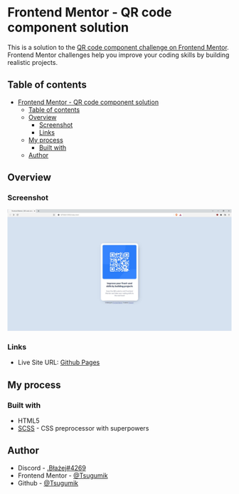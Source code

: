 # Frontend Mentor - QR code component solution

This is a solution to the [QR code component challenge on Frontend Mentor](https://www.frontendmentor.io/challenges/qr-code-component-iux_sIO_H). Frontend Mentor challenges help you improve your coding skills by building realistic projects. 

## Table of contents

- [Frontend Mentor - QR code component solution](#frontend-mentor---qr-code-component-solution)
  - [Table of contents](#table-of-contents)
  - [Overview](#overview)
    - [Screenshot](#screenshot)
    - [Links](#links)
  - [My process](#my-process)
    - [Built with](#built-with)
  - [Author](#author)

## Overview

### Screenshot

![](./screenshot.jpg)

### Links

- Live Site URL: [Github Pages](https://tsugumik.github.io/frontend-mentor-qr-code-component/)

## My process

### Built with

- HTML5
- [SCSS](https://sass-lang.com/) - CSS preprocessor with superpowers

## Author

- Discord - [.Błażej#4269](https://discord.com/users/360024962540765184)
- Frontend Mentor - [@Tsugumik](https://www.frontendmentor.io/profile/Tsugumik)
- Github - [@Tsugumik](https://github.com/Tsugumik)